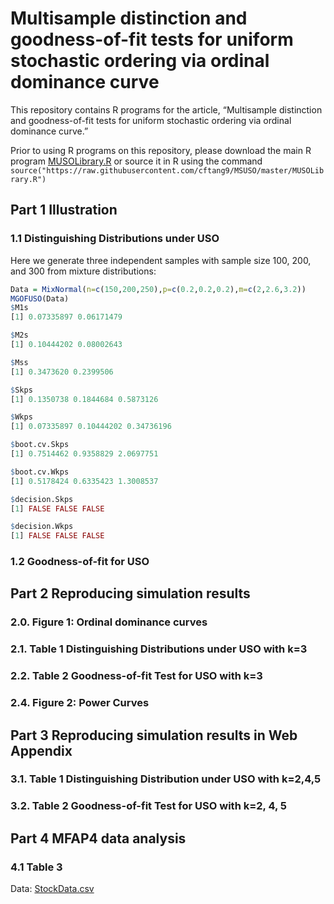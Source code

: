 # Multisample distinction and goodness-of-fit tests for uniform stochastic ordering via ordinal dominance curve

This repository contains R programs for the article, “Multisample distinction and goodness-of-fit tests for uniform stochastic ordering via ordinal dominance curve.” 
<!-- This article has been submitted for publication. -->

Prior to using R programs on this repository, please download the main R program [MUSOLibrary.R](https://raw.githubusercontent.com/cftang9/MSUSO/master/MUSOLibrary.R) or source it in R using the command ``source("https://raw.githubusercontent.com/cftang9/MSUSO/master/MUSOLibrary.R")`` 

<!--
which requires installing `R` packages `Rcpp` and `copula`. We would like to point out that loading or executing functions in `Rcpp` packages may encounter some technical problems for Windows users if your `R` software was recently updated to the latest version. One may run these codes in `Rstudio` and follow what it suggests to solve the problem.  After successfully loading the main R program, the function `IndvsPQD` will automate critical value calculations for the practitioner. 
--> 

## Part 1 Illustration

### 1.1 Distinguishing Distributions under USO

Here we generate three independent samples with sample size 100, 200, and 300 from mixture distributions:

```R
Data = MixNormal(n=c(150,200,250),p=c(0.2,0.2,0.2),m=c(2,2.6,3.2))
MGOFUSO(Data)
$M1s
[1] 0.07335897 0.06171479

$M2s
[1] 0.10444202 0.08002643

$Mss
[1] 0.3473620 0.2399506

$Skps
[1] 0.1350738 0.1844684 0.5873126

$Wkps
[1] 0.07335897 0.10444202 0.34736196

$boot.cv.Skps
[1] 0.7514462 0.9358829 2.0697751

$boot.cv.Wkps
[1] 0.5178424 0.6335423 1.3008537

$decision.Skps
[1] FALSE FALSE FALSE

$decision.Wkps
[1] FALSE FALSE FALSE
```

### 1.2 Goodness-of-fit for USO


## Part 2 Reproducing simulation results

### 2.0. Figure 1: Ordinal dominance curves

### 2.1. Table 1 Distinguishing Distributions under USO with k=3

### 2.2. Table 2 Goodness-of-fit Test for USO with k=3

### 2.4. Figure 2: Power Curves


## Part 3 Reproducing simulation results in Web Appendix

### 3.1. Table 1 Distinguishing Distribution under USO with k=2,4,5

### 3.2. Table 2 Goodness-of-fit Test for USO with k=2, 4, 5

## Part 4 MFAP4 data analysis

### 4.1 Table 3

Data: [StockData.csv](https://raw.githubusercontent.com/cftang9/PQD/master/StockData.csv) 

<!-- 

To better understand the use of our R program, we start with an illustrative example.

## Part 1:  Illustration

### 1.1  A simple example

Below generates a random sample of size 10 from a Clayton copula, with a user-specified Kendall's tau, to test for independence versus positive quadrant dependence (PQD). 
```R
# Source the main R program
source("https://raw.githubusercontent.com/cftang9/PQD/master/EL_PQD_Library.R")
# Set the sample size n and the Kendall's tau
n = 10; tau = 0.2
# Generate a sample of size n
# For illustration, we set the seed to be 100
set.seed(100)
Sample = RV_CopTau(n, tau, Copula="Clayton")
# Name the sample by X and Y
X=Sample[,1];Y=Sample[,2]
# Run the test
IndvsPQD(X,Y,graph=TRUE)
```

A scatter plot and a plot of the corresponding pseudo-observations between `X` and `Y` will be produced. 
![Optional Text](../master/Example.png)

Our proposed empirical-likelihood-based test (EL) and three distance-based tests (KS, CvM, and AD) for PQD along with the Kendall and Spearman rank tests will be performed. Results include the value of each test statistic, the corresponding p-value, reject independence (1) or not (0), and the critical value at significance level 0.05:
```
         test statistic p-value reject independence critical value
EL           0.39887816  0.5200                   0      1.4329523
KS           0.31884122  0.8956                   0      0.6664304
CvM          0.03267605  0.8528                   0      0.1961564
AD           1.98834920  0.7074                   0      7.8084519
spearman    -0.17575758  0.6902                   0      0.5515152
kendall     -0.20000000  0.7611                   0      0.4222222
```

The argument `Copula="Calyton"` in the function `RV_CopTau` above can be changed to `Copula="Frank"` and `Copula="Gumbel"` to generate a random sample from the Frank and Gumbel copulas, respectively. The Gaussian copula can also be considered. See these details in [IllustrativeExamples.R](https://raw.githubusercontent.com/cftang9/PQD/master/IllustrativeExamples.R).

For a quick illustration, we set n=10 above. Other sample sizes can be considered as well. However, When the sample size is large, it will take a longer time to run.


### 1.2 For your own data
Please use these R commands after naming the data by X and Y:
```R
source("https://raw.githubusercontent.com/cftang9/PQD/master/EL_PQD_Library.R")
# name your data by X and Y
IndvsPQD(X,Y,graph=TRUE)
```

## Part 2: To reproduce the simulation results

### 2.1 Table 1 in Section 3 of the manuscript 
To reproduce Table 1, which involves four classic copulas: Clayton, Frank, Gumbel, and Gaussian, please run this R program:
[Clayton_Frank_Gumbel_and_Gaussian_n=100.R](https://raw.githubusercontent.com/cftang9/PQD/master/Restricted_t_FGM_and_CA_n%3D100.R).
But be aware of that, because the number of replications is 10,000, this program might take a long time to finish. As stated in our manuscript, our calculation of Table 1 took approximately 73 minutes on a computer with a 3.1GHz processor and 16GB of memory. 

### 2.2 Tables C.1 and C.2 in Web Appendix C

Table 1 considers n=100. We also included the same table but with n=50 and 200 in Web Appendix C. To reproduce those two tables. Please run [Clayton_Frank_Gumbel_and_Gaussian_n=50.R](https://raw.githubusercontent.com/cftang9/PQD/master/Restricted_t_FGM_and_CA_n%3D50.R)
and
[Clayton_Frank_Gumbel_and_Gaussian_n=200.R](https://raw.githubusercontent.com/cftang9/PQD/master/Restricted_t_FGM_and_CA_n%3D200.R), respectively.

### 2.3 Tables C.3-C.5 in Web Appendix C

In addition to the Clayton, Frank, Gaussian, and Gumbel copulas, we have also considered the FGM and CA copulas and a restricted bivariate t distribution family. The results are presented in Tables C.3-C.5 in Web Appendix C. To reproduce these tables, please run
[Restricted_t_FGM_and_CA n=50.R](https://raw.githubusercontent.com/cftang9/PQD/master/Restricted_t_FGM_and_CA_n%3D100.R),
[Restricted_t_FGM_and_CA n=100.R](https://raw.githubusercontent.com/cftang9/PQD/master/Restricted_t_FGM_and_CA_n%3D50.R),
and
[Restricted_t_FGM_and_CA_n=200.R](https://raw.githubusercontent.com/cftang9/PQD/master/Restricted_t_FGM_and_CA_n%3D200.R).

## Part 3: To reproduce the real data analysis results in Section 4 of the manuscript
We applied all tests in this manuscript to three data applications. To reproduce the results of our analysis (Table 2 and Figures 2-4), please run the R program for each. The data included in the CSV file will be automatically read by the corresponding R program.


### 3.1 Twins Data

Data: [TwinsData.csv](https://raw.githubusercontent.com/cftang9/PQD/master/TwinsData.csv) 
(R program: [TwinsData.R](https://raw.githubusercontent.com/cftang9/PQD/master/TwinsData.R))

### 3.2 Education data

Data: [EducationData.csv](https://raw.githubusercontent.com/cftang9/PQD/master/EducationData.csv)
(R program: [EducationData.R](https://raw.githubusercontent.com/cftang9/PQD/master/EducationData.R))


### 3.3 Stock Data

Data: [StockData.csv](https://raw.githubusercontent.com/cftang9/PQD/master/StockData.csv) 
(R program: [StockData.R](https://raw.githubusercontent.com/cftang9/PQD/master/StockData.R))






